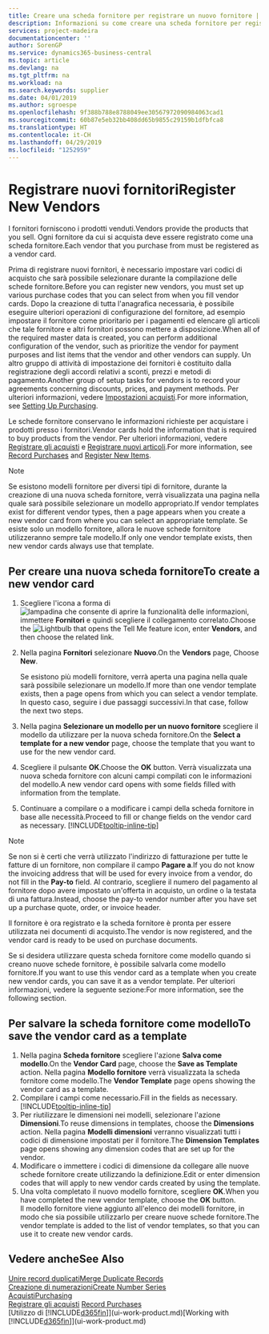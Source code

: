```yaml
---
title: Creare una scheda fornitore per registrare un nuovo fornitore | Documenti Microsoft
description: Informazioni su come creare una scheda fornitore per registrare un nuovo fornitore.
services: project-madeira
documentationcenter: ''
author: SorenGP
ms.service: dynamics365-business-central
ms.topic: article
ms.devlang: na
ms.tgt_pltfrm: na
ms.workload: na
ms.search.keywords: supplier
ms.date: 04/01/2019
ms.author: sgroespe
ms.openlocfilehash: 9f388b788e8788049ee30567972090984063cad1
ms.sourcegitcommit: 60b87e5eb32bb408dd65b9855c29159b1dfbfca8
ms.translationtype: HT
ms.contentlocale: it-CH
ms.lasthandoff: 04/29/2019
ms.locfileid: "1252959"
---
```

# <a name="register-new-vendors"></a><span data-ttu-id="d4ca2-103">Registrare nuovi fornitori</span><span class="sxs-lookup"><span data-stu-id="d4ca2-103">Register New Vendors</span></span>
<span data-ttu-id="d4ca2-104">I fornitori forniscono i prodotti venduti.</span><span class="sxs-lookup"><span data-stu-id="d4ca2-104">Vendors provide the products that you sell.</span></span> <span data-ttu-id="d4ca2-105">Ogni fornitore da cui si acquista deve essere registrato come una scheda fornitore.</span><span class="sxs-lookup"><span data-stu-id="d4ca2-105">Each vendor that you purchase from must be registered as a vendor card.</span></span>

<span data-ttu-id="d4ca2-106">Prima di registrare nuovi fornitori, è necessario impostare vari codici di acquisto che sarà possibile selezionare durante la compilazione delle schede fornitore.</span><span class="sxs-lookup"><span data-stu-id="d4ca2-106">Before you can register new vendors, you must set up various purchase codes that you can select from when you fill vendor cards.</span></span> <span data-ttu-id="d4ca2-107">Dopo la creazione di tutta l'anagrafica necessaria, è possibile eseguire ulteriori operazioni di configurazione del fornitore, ad esempio impostare il fornitore come prioritario per i pagamenti ed elencare gli articoli che tale fornitore e altri fornitori possono mettere a disposizione.</span><span class="sxs-lookup"><span data-stu-id="d4ca2-107">When all of the required master data is created, you can perform additional configuration of the vendor, such as prioritize the vendor for payment purposes and list items that the vendor and other vendors can supply.</span></span> <span data-ttu-id="d4ca2-108">Un altro gruppo di attività di impostazione dei fornitori è costituito dalla registrazione degli accordi relativi a sconti, prezzi e metodi di pagamento.</span><span class="sxs-lookup"><span data-stu-id="d4ca2-108">Another group of setup tasks for vendors is to record your agreements concerning discounts, prices, and payment methods.</span></span> <span data-ttu-id="d4ca2-109">Per ulteriori informazioni, vedere [Impostazioni acquisti](purchasing-setup-purchasing.md).</span><span class="sxs-lookup"><span data-stu-id="d4ca2-109">For more information, see [Setting Up Purchasing](purchasing-setup-purchasing.md).</span></span>

<span data-ttu-id="d4ca2-110">Le schede fornitore conservano le informazioni richieste per acquistare i prodotti presso i fornitori.</span><span class="sxs-lookup"><span data-stu-id="d4ca2-110">Vendor cards hold the information that is required to buy products from the vendor.</span></span> <span data-ttu-id="d4ca2-111">Per ulteriori informazioni, vedere [Registrare gli acquisti](purchasing-how-record-purchases.md) e [Registrare nuovi articoli](inventory-how-register-new-items.md).</span><span class="sxs-lookup"><span data-stu-id="d4ca2-111">For more information, see [Record Purchases](purchasing-how-record-purchases.md) and [Register New Items](inventory-how-register-new-items.md).</span></span>

> [!NOTE]  
>   <span data-ttu-id="d4ca2-112">Se esistono modelli fornitore per diversi tipi di fornitore, durante la creazione di una nuova scheda fornitore, verrà visualizzata una pagina nella quale sarà possibile selezionare un modello appropriato.</span><span class="sxs-lookup"><span data-stu-id="d4ca2-112">If vendor templates exist for different vendor types, then a page appears when you create a new vendor card from where you can select an appropriate template.</span></span> <span data-ttu-id="d4ca2-113">Se esiste solo un modello fornitore, allora le nuove schede fornitore utilizzeranno sempre tale modello.</span><span class="sxs-lookup"><span data-stu-id="d4ca2-113">If only one vendor template exists, then new vendor cards always use that template.</span></span>

## <a name="to-create-a-new-vendor-card"></a><span data-ttu-id="d4ca2-114">Per creare una nuova scheda fornitore</span><span class="sxs-lookup"><span data-stu-id="d4ca2-114">To create a new vendor card</span></span>
1. <span data-ttu-id="d4ca2-115">Scegliere l'icona a forma di ![lampadina che consente di aprire la funzionalità delle informazioni](media/ui-search/search_small.png "Informazioni sull'operazione che si desidera eseguire"), immettere **Fornitori** e quindi scegliere il collegamento correlato.</span><span class="sxs-lookup"><span data-stu-id="d4ca2-115">Choose the ![Lightbulb that opens the Tell Me feature](media/ui-search/search_small.png "Tell me what you want to do") icon, enter **Vendors**, and then choose the related link.</span></span>  
2. <span data-ttu-id="d4ca2-116">Nella pagina **Fornitori** selezionare **Nuovo**.</span><span class="sxs-lookup"><span data-stu-id="d4ca2-116">On the **Vendors** page, Choose **New**.</span></span>

    <span data-ttu-id="d4ca2-117">Se esistono più modelli fornitore, verrà aperta una pagina nella quale sarà possibile selezionare un modello.</span><span class="sxs-lookup"><span data-stu-id="d4ca2-117">If more than one vendor template exists, then a page opens from which you can select a vendor template.</span></span> <span data-ttu-id="d4ca2-118">In questo caso, seguire i due passaggi successivi.</span><span class="sxs-lookup"><span data-stu-id="d4ca2-118">In that case, follow the next two steps.</span></span>
3. <span data-ttu-id="d4ca2-119">Nella pagina **Selezionare un modello per un nuovo fornitore** scegliere il modello da utilizzare per la nuova scheda fornitore.</span><span class="sxs-lookup"><span data-stu-id="d4ca2-119">On the **Select a template for a new vendor** page, choose the template that you want to use for the new vendor card.</span></span>
4. <span data-ttu-id="d4ca2-120">Scegliere il pulsante **OK**.</span><span class="sxs-lookup"><span data-stu-id="d4ca2-120">Choose the **OK** button.</span></span> <span data-ttu-id="d4ca2-121">Verrà visualizzata una nuova scheda fornitore con alcuni campi compilati con le informazioni del modello.</span><span class="sxs-lookup"><span data-stu-id="d4ca2-121">A new vendor card opens with some fields filled with information from the template.</span></span>
5. <span data-ttu-id="d4ca2-122">Continuare a compilare o a modificare i campi della scheda fornitore in base alle necessità.</span><span class="sxs-lookup"><span data-stu-id="d4ca2-122">Proceed to fill or change fields on the vendor card as necessary.</span></span> [!INCLUDE[tooltip-inline-tip](includes/tooltip-inline-tip_md.md)]

> [!NOTE]  
>   <span data-ttu-id="d4ca2-123">Se non si è certi che verrà utilizzato l'indirizzo di fatturazione per tutte le fatture di un fornitore, non compilare il campo **Pagare a**.</span><span class="sxs-lookup"><span data-stu-id="d4ca2-123">If you do not know the invoicing address that will be used for every invoice from a vendor, do not fill in the **Pay-to** field.</span></span> <span data-ttu-id="d4ca2-124">Al contrario, scegliere il numero del pagamento al fornitore dopo avere impostato un'offerta in acquisto, un ordine o la testata di una fattura.</span><span class="sxs-lookup"><span data-stu-id="d4ca2-124">Instead, choose the pay-to vendor number after you have set up a purchase quote, order, or invoice header.</span></span>

<span data-ttu-id="d4ca2-125">Il fornitore è ora registrato e la scheda fornitore è pronta per essere utilizzata nei documenti di acquisto.</span><span class="sxs-lookup"><span data-stu-id="d4ca2-125">The vendor is now registered, and the vendor card is ready to be used on purchase documents.</span></span>

<span data-ttu-id="d4ca2-126">Se si desidera utilizzare questa scheda fornitore come modello quando si creano nuove schede fornitore, è possibile salvarla come modello fornitore.</span><span class="sxs-lookup"><span data-stu-id="d4ca2-126">If you want to use this vendor card as a template when you create new vendor cards, you can save it as a vendor template.</span></span> <span data-ttu-id="d4ca2-127">Per ulteriori informazioni, vedere la seguente sezione:</span><span class="sxs-lookup"><span data-stu-id="d4ca2-127">For more information, see the following section.</span></span>

## <a name="to-save-the-vendor-card-as-a-template"></a><span data-ttu-id="d4ca2-128">Per salvare la scheda fornitore come modello</span><span class="sxs-lookup"><span data-stu-id="d4ca2-128">To save the vendor card as a template</span></span>
1. <span data-ttu-id="d4ca2-129">Nella pagina **Scheda fornitore** scegliere l'azione **Salva come modello**.</span><span class="sxs-lookup"><span data-stu-id="d4ca2-129">On the **Vendor Card** page, choose the **Save as Template** action.</span></span> <span data-ttu-id="d4ca2-130">Nella pagina **Modello fornitore** verrà visualizzata la scheda fornitore come modello.</span><span class="sxs-lookup"><span data-stu-id="d4ca2-130">The **Vendor Template** page opens showing the vendor card as a template.</span></span>
2. <span data-ttu-id="d4ca2-131">Compilare i campi come necessario.</span><span class="sxs-lookup"><span data-stu-id="d4ca2-131">Fill in the fields as necessary.</span></span> [!INCLUDE[tooltip-inline-tip](includes/tooltip-inline-tip_md.md)]
3. <span data-ttu-id="d4ca2-132">Per riutilizzare le dimensioni nei modelli, selezionare l'azione **Dimensioni**.</span><span class="sxs-lookup"><span data-stu-id="d4ca2-132">To reuse dimensions in templates, choose the **Dimensions** action.</span></span> <span data-ttu-id="d4ca2-133">Nella pagina **Modelli dimensioni** verranno visualizzati tutti i codici di dimensione impostati per il fornitore.</span><span class="sxs-lookup"><span data-stu-id="d4ca2-133">The **Dimension Templates** page opens showing any dimension codes that are set up for the vendor.</span></span>
4. <span data-ttu-id="d4ca2-134">Modificare o immettere i codici di dimensione da collegare alle nuove schede fornitore create utilizzando la definizione.</span><span class="sxs-lookup"><span data-stu-id="d4ca2-134">Edit or enter dimension codes that will apply to new vendor cards created by using the template.</span></span>
5. <span data-ttu-id="d4ca2-135">Una volta completato il nuovo modello fornitore, scegliere **OK**.</span><span class="sxs-lookup"><span data-stu-id="d4ca2-135">When you have completed the new vendor template, choose the **OK** button.</span></span>  
   <span data-ttu-id="d4ca2-136">Il modello fornitore viene aggiunto all'elenco dei modelli fornitore, in modo che sia possibile utilizzarlo per creare nuove schede fornitore.</span><span class="sxs-lookup"><span data-stu-id="d4ca2-136">The vendor template is added to the list of vendor templates, so that you can use it to create new vendor cards.</span></span>

## <a name="see-also"></a><span data-ttu-id="d4ca2-137">Vedere anche</span><span class="sxs-lookup"><span data-stu-id="d4ca2-137">See Also</span></span>
[<span data-ttu-id="d4ca2-138">Unire record duplicati</span><span class="sxs-lookup"><span data-stu-id="d4ca2-138">Merge Duplicate Records</span></span>](sales-how-merge-duplicate-records.md)  
[<span data-ttu-id="d4ca2-139">Creazione di numerazioni</span><span class="sxs-lookup"><span data-stu-id="d4ca2-139">Create Number Series</span></span>](ui-create-number-series.md)  
[<span data-ttu-id="d4ca2-140">Acquisti</span><span class="sxs-lookup"><span data-stu-id="d4ca2-140">Purchasing</span></span>](purchasing-manage-purchasing.md)  
<span data-ttu-id="d4ca2-141">[Registrare gli acquisti](purchasing-how-record-purchases.md) </span><span class="sxs-lookup"><span data-stu-id="d4ca2-141">[Record Purchases](purchasing-how-record-purchases.md) </span></span>  
<span data-ttu-id="d4ca2-142">[Utilizzo di [!INCLUDE[d365fin](includes/d365fin_md.md)]](ui-work-product.md)</span><span class="sxs-lookup"><span data-stu-id="d4ca2-142">[Working with [!INCLUDE[d365fin](includes/d365fin_md.md)]](ui-work-product.md)</span></span>  
